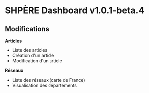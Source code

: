 # SHPÈRE Dashboard v1.0.1-beta.4

## Modifications

**Articles**

- Liste des articles
- Création d'un article
- Modification d'un article

**Réseaux**

- Liste des réseaux (carte de France)
- Visualisation des départements
